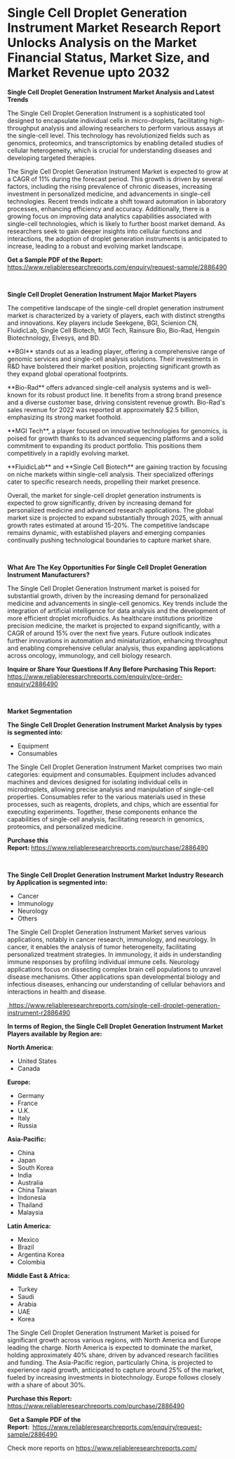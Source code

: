 <p><h1>Single Cell Droplet Generation Instrument Market Research Report Unlocks Analysis on the Market Financial Status, Market Size, and Market Revenue upto 2032</h1></p><p><strong>Single Cell Droplet Generation Instrument Market Analysis and Latest Trends</strong></p>
<p><p>The Single Cell Droplet Generation Instrument is a sophisticated tool designed to encapsulate individual cells in micro-droplets, facilitating high-throughput analysis and allowing researchers to perform various assays at the single-cell level. This technology has revolutionized fields such as genomics, proteomics, and transcriptomics by enabling detailed studies of cellular heterogeneity, which is crucial for understanding diseases and developing targeted therapies.</p><p>The Single Cell Droplet Generation Instrument Market is expected to grow at a CAGR of 11% during the forecast period. This growth is driven by several factors, including the rising prevalence of chronic diseases, increasing investment in personalized medicine, and advancements in single-cell technologies. Recent trends indicate a shift toward automation in laboratory processes, enhancing efficiency and accuracy. Additionally, there is a growing focus on improving data analytics capabilities associated with single-cell technologies, which is likely to further boost market demand. As researchers seek to gain deeper insights into cellular functions and interactions, the adoption of droplet generation instruments is anticipated to increase, leading to a robust and evolving market landscape.</p></p>
<p><strong>Get a Sample PDF of the Report:&nbsp;</strong> <a href="https://www.reliableresearchreports.com/enquiry/request-sample/2886490?utm_campaign=2734&utm_medium=2&utm_source=Github&utm_content=ia&utm_term=13032025&utm_id=single-cell-droplet-generation-instrument">https://www.reliableresearchreports.com/enquiry/request-sample/2886490</a></p>
<p>&nbsp;</p>
<p><strong>Single Cell Droplet Generation Instrument Major Market Players</strong></p>
<p><p>The competitive landscape of the single-cell droplet generation instrument market is characterized by a variety of players, each with distinct strengths and innovations. Key players include Seekgene, BGI, Scienion CN, FluidicLab, Single Cell Biotech, MGI Tech, Rainsure Bio, Bio-Rad, Hengxin Biotechnology, Elvesys, and BD.</p><p>**BGI** stands out as a leading player, offering a comprehensive range of genomic services and single-cell analysis solutions. Their investments in R&D have bolstered their market position, projecting significant growth as they expand global operational footprints. </p><p>**Bio-Rad** offers advanced single-cell analysis systems and is well-known for its robust product line. It benefits from a strong brand presence and a diverse customer base, driving consistent revenue growth. Bio-Rad's sales revenue for 2022 was reported at approximately $2.5 billion, emphasizing its strong market foothold.</p><p>**MGI Tech**, a player focused on innovative technologies for genomics, is poised for growth thanks to its advanced sequencing platforms and a solid commitment to expanding its product portfolio. This positions them competitively in a rapidly evolving market.</p><p>**FluidicLab** and **Single Cell Biotech** are gaining traction by focusing on niche markets within single-cell analysis. Their specialized offerings cater to specific research needs, propelling their market presence.</p><p>Overall, the market for single-cell droplet generation instruments is expected to grow significantly, driven by increasing demand for personalized medicine and advanced research applications. The global market size is projected to expand substantially through 2025, with annual growth rates estimated at around 15-20%. The competitive landscape remains dynamic, with established players and emerging companies continually pushing technological boundaries to capture market share.</p></p>
<p>&nbsp;</p>
<p><strong>What Are The Key Opportunities For Single Cell Droplet Generation Instrument Manufacturers?</strong></p>
<p><p>The Single Cell Droplet Generation Instrument market is poised for substantial growth, driven by the increasing demand for personalized medicine and advancements in single-cell genomics. Key trends include the integration of artificial intelligence for data analysis and the development of more efficient droplet microfluidics. As healthcare institutions prioritize precision medicine, the market is projected to expand significantly, with a CAGR of around 15% over the next five years. Future outlook indicates further innovations in automation and miniaturization, enhancing throughput and enabling comprehensive cellular analysis, thus expanding applications across oncology, immunology, and cell biology research.</p></p>
<p><strong>Inquire or Share Your Questions If Any Before Purchasing This Report:</strong> <a href="https://www.reliableresearchreports.com/enquiry/pre-order-enquiry/2886490?utm_campaign=2734&utm_medium=2&utm_source=Github&utm_content=ia&utm_term=13032025&utm_id=single-cell-droplet-generation-instrument">https://www.reliableresearchreports.com/enquiry/pre-order-enquiry/2886490</a></p>
<p>&nbsp;</p>
<p><strong>Market Segmentation</strong></p>
<p><strong>The Single Cell Droplet Generation Instrument Market Analysis by types is segmented into:</strong></p>
<p><ul><li> Equipment</li><li>Consumables </li></ul></p>
<p><p>The Single Cell Droplet Generation Instrument Market comprises two main categories: equipment and consumables. Equipment includes advanced machines and devices designed for isolating individual cells in microdroplets, allowing precise analysis and manipulation of single-cell properties. Consumables refer to the various materials used in these processes, such as reagents, droplets, and chips, which are essential for executing experiments. Together, these components enhance the capabilities of single-cell analysis, facilitating research in genomics, proteomics, and personalized medicine.</p></p>
<p><strong>Purchase this Report:&nbsp;</strong><a href="https://www.reliableresearchreports.com/purchase/2886490?utm_campaign=2734&utm_medium=2&utm_source=Github&utm_content=ia&utm_term=13032025&utm_id=single-cell-droplet-generation-instrument">https://www.reliableresearchreports.com/purchase/2886490</a></p>
<p>&nbsp;</p>
<p><strong>The Single Cell Droplet Generation Instrument Market Industry Research by Application is segmented into:</strong></p>
<p><ul><li> Cancer</li><li>Immunology</li><li>Neurology</li><li>Others </li></ul></p>
<p><p>The Single Cell Droplet Generation Instrument Market serves various applications, notably in cancer research, immunology, and neurology. In cancer, it enables the analysis of tumor heterogeneity, facilitating personalized treatment strategies. In immunology, it aids in understanding immune responses by profiling individual immune cells. Neurology applications focus on dissecting complex brain cell populations to unravel disease mechanisms. Other applications span developmental biology and infectious diseases, enhancing our understanding of cellular behaviors and interactions in health and disease.</p></p>
<p><a href="https://www.reliableresearchreports.com/single-cell-droplet-generation-instrument-r2886490?utm_campaign=2734&utm_medium=2&utm_source=Github&utm_content=ia&utm_term=13032025&utm_id=single-cell-droplet-generation-instrument">&nbsp;https://www.reliableresearchreports.com/single-cell-droplet-generation-instrument-r2886490</a></p>
<p><strong>In terms of Region, the Single Cell Droplet Generation Instrument Market Players available by Region are:</strong></p>
<p>
    <p> <strong> North America: </strong>
        <ul>
            <li>United States</li>
            <li>Canada</li>
        </ul>
        </p> 
    <p> <strong> Europe: </strong>
        <ul>
            <li>Germany</li>
            <li>France</li>
            <li>U.K.</li>
            <li>Italy</li>
            <li>Russia</li>
        </ul>
        </p> 
    <p> <strong> Asia-Pacific: </strong>
        <ul>
            <li>China</li>
            <li>Japan</li>
            <li>South Korea</li>
            <li>India</li>
            <li>Australia</li>
            <li>China Taiwan</li>
            <li>Indonesia</li>
            <li>Thailand</li>
            <li>Malaysia</li>
        </ul>
        </p> 
    <p> <strong> Latin America: </strong>
        <ul>
            <li>Mexico</li>
            <li>Brazil</li>
            <li>Argentina Korea</li>
            <li>Colombia</li>
        </ul>
        </p> 
    <p> <strong> Middle East & Africa: </strong>
        <ul>
            <li>Turkey</li>
            <li>Saudi</li>
            <li>Arabia</li>
            <li>UAE</li>
            <li>Korea</li>
        </ul>
    </p>
    </p>
<p><p>The Single Cell Droplet Generation Instrument Market is poised for significant growth across various regions, with North America and Europe leading the charge. North America is expected to dominate the market, holding approximately 40% share, driven by advanced research facilities and funding. The Asia-Pacific region, particularly China, is projected to experience rapid growth, anticipated to capture around 25% of the market, fueled by increasing investments in biotechnology. Europe follows closely with a share of about 30%.</p></p>
<p><strong>Purchase this Report: </strong><a href="https://www.reliableresearchreports.com/purchase/2886490?utm_campaign=2734&utm_medium=2&utm_source=Github&utm_content=ia&utm_term=13032025&utm_id=single-cell-droplet-generation-instrument">https://www.reliableresearchreports.com/purchase/2886490</a></p>
<p>&nbsp;<strong>Get a Sample PDF of the Report:&nbsp;&nbsp;</strong><a href="https://www.reliableresearchreports.com/enquiry/request-sample/2886490?utm_campaign=2734&utm_medium=2&utm_source=Github&utm_content=ia&utm_term=13032025&utm_id=single-cell-droplet-generation-instrument">https://www.reliableresearchreports.com/enquiry/request-sample/2886490</a></p>
<p><strong></strong></p>
<p>Check more reports on <a href="https://www.reliableresearchreports.com/?utm_campaign=2734&utm_medium=2&utm_source=Github&utm_content=ia&utm_term=13032025&utm_id=single-cell-droplet-generation-instrument">https://www.reliableresearchreports.com/</a></p>